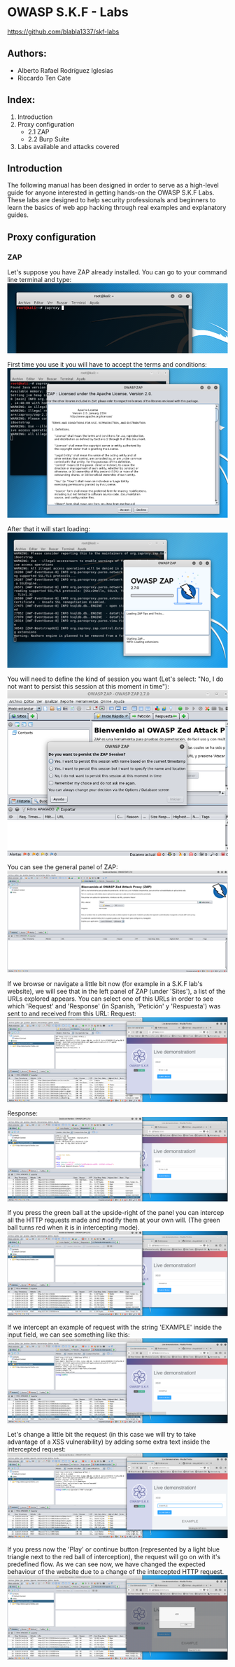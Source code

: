 # OWASP S.K.F - Labs
https://github.com/blabla1337/skf-labs

## Authors:
- Alberto Rafael Rodríguez Iglesias
- Riccardo Ten Cate

## Index:
1. Introduction
2. Proxy configuration
   -  2.1 ZAP
   -  2.2 Burp Suite
3. Labs available and attacks covered


## Introduction
The following manual has been designed in order to serve as a high-level guide for anyone interested in getting hands-on the OWASP S.K.F Labs. These labs are designed to help security professionals and beginners to learn the basics of web app hacking through real examples and explanatory guides.

## Proxy configuration
### ZAP

Let's suppose you have ZAP already installed.
You can go to your command line terminal and type:
![](./images/zap/01.png)

First time you use it you will have to accept the terms and conditions:
![](./images/zap/02.png)

After that it will start loading:
![](./images/zap/03.png)

You will need to define the kind of session you want (Let's select: "No, I do not want to persist this session at this moment in time"):
![](./images/zap/04.png)

You can see the general panel of ZAP:
![](./images/zap/05.png)

If we browse or navigate a little bit now (for example in a S.K.F lab's website), we will see that in the left panel of ZAP (under 'Sites'), a list of the URLs explored appears.
You can select one of this URLs in order to see which 'Request' and 'Response' (in Spanish, 'Petición' y 'Respuesta') was sent to and received from this URL:
Request:
![](./images/zap/06.png)

Response:
![](./images/zap/07.png)

If you press the green ball at the upside-right of the panel you can intercep all the HTTP requests made and modify them at your own will. (The green ball turns red when it is in intercepting mode).
![](./images/zap/08.png)

If we intercept an example of request with the string 'EXAMPLE' inside the input field, we can see something like this:
![](./images/zap/09.png)

Let's change a little bit the request (in this case we will try to take advantage of a XSS vulnerability) by adding some extra text inside the intercepted request:
![](./images/zap/10.png)

If you press now the 'Play' or continue button (represented by a light blue triangle next to the red ball of interception), the request will go on with it's predefined flow.
As we can see now, we have changed the expected behaviour of the website due to a change of the intercepted HTTP request.
![](./images/zap/11.png)


